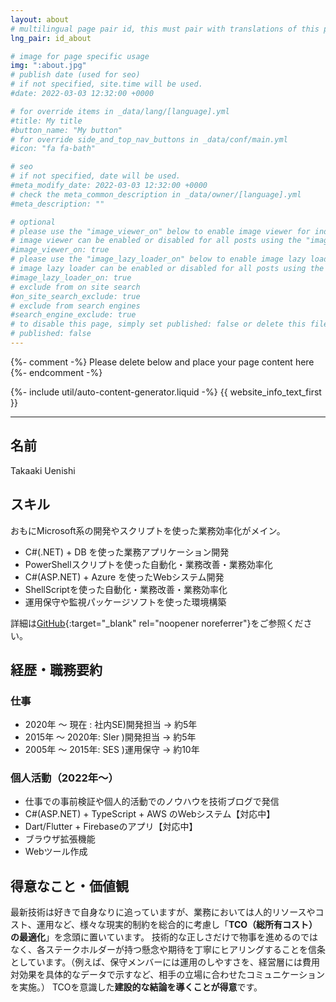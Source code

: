 ```yaml
---
layout: about
# multilingual page pair id, this must pair with translations of this page. (This name must be unique)
lng_pair: id_about

# image for page specific usage
img: ":about.jpg"
# publish date (used for seo)
# if not specified, site.time will be used.
#date: 2022-03-03 12:32:00 +0000

# for override items in _data/lang/[language].yml
#title: My title
#button_name: "My button"
# for override side_and_top_nav_buttons in _data/conf/main.yml
#icon: "fa fa-bath"

# seo
# if not specified, date will be used.
#meta_modify_date: 2022-03-03 12:32:00 +0000
# check the meta_common_description in _data/owner/[language].yml
#meta_description: ""

# optional
# please use the "image_viewer_on" below to enable image viewer for individual pages or posts (_posts/ or [language]/_posts folders).
# image viewer can be enabled or disabled for all posts using the "image_viewer_posts: true" setting in _data/conf/main.yml.
#image_viewer_on: true
# please use the "image_lazy_loader_on" below to enable image lazy loader for individual pages or posts (_posts/ or [language]/_posts folders).
# image lazy loader can be enabled or disabled for all posts using the "image_lazy_loader_posts: true" setting in _data/conf/main.yml.
#image_lazy_loader_on: true
# exclude from on site search
#on_site_search_exclude: true
# exclude from search engines
#search_engine_exclude: true
# to disable this page, simply set published: false or delete this file
# published: false
---
```


{%- comment -%} Please delete below and place your page content here {%- endcomment -%}

{%- include util/auto-content-generator.liquid -%}
{{ website_info_text_first }}

<!-- {{ website_info_text_second }} -->

---

## 名前

Takaaki Uenishi

## スキル

おもにMicrosoft系の開発やスクリプトを使った業務効率化がメイン。

- C#(\.NET) + DB を使った業務アプリケーション開発
- PowerShellスクリプトを使った自動化・業務改善・業務効率化
- C#(ASP\.NET) + Azure を使ったWebシステム開発
- ShellScriptを使った自動化・業務改善・業務効率化
- 運用保守や監視パッケージソフトを使った環境構築

詳細は[GitHub](https://github.com/takaakiu){:target="_blank" rel="noopener noreferrer"}をご参照ください。

## 経歴・職務要約

### 仕事

- 2020年 ～ 現在  : 社内SE)開発担当 → 約5年
- 2015年 ～ 2020年: SIer  )開発担当 → 約5年
- 2005年 ～ 2015年: SES   )運用保守 → 約10年

### 個人活動（2022年～）

- 仕事での事前検証や個人的活動でのノウハウを技術ブログで発信
- C#(ASP.NET) + TypeScript + AWS のWebシステム【対応中】
- Dart/Flutter + Firebaseのアプリ【対応中】
- ブラウザ拡張機能
- Webツール作成

## 得意なこと・価値観

最新技術は好きで自身なりに追っていますが、業務においては人的リソースやコスト、運用など、様々な現実的制約を総合的に考慮し「**TCO（総所有コスト）の最適化**」を念頭に置いています。
技術的な正しさだけで物事を進めるのではなく、各ステークホルダーが持つ懸念や期待を丁寧にヒアリングすることを信条としています。（例えば、保守メンバーには運用のしやすさを、経営層には費用対効果を具体的なデータで示すなど、相手の立場に合わせたコミュニケーションを実施。）
TCOを意識した**建設的な結論を導くことが得意**です。
